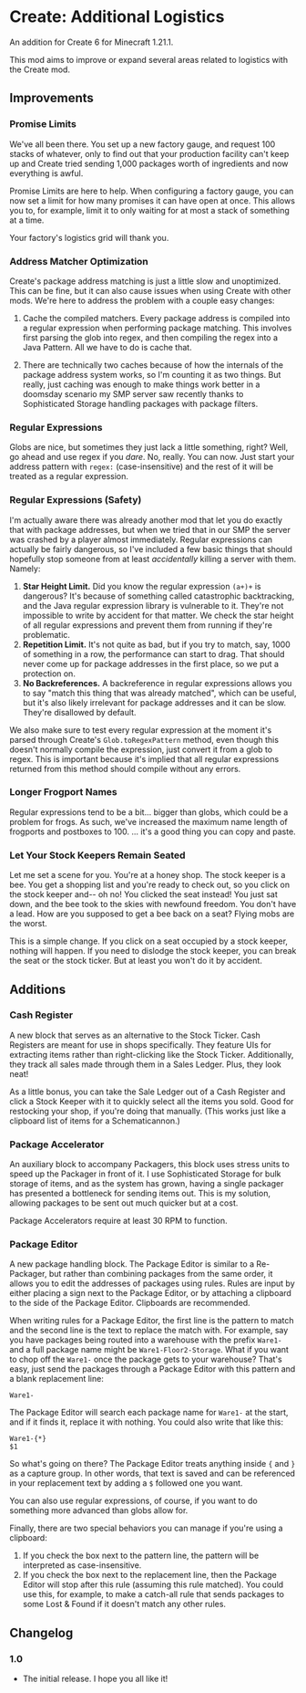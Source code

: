Create: Additional Logistics
============================

An addition for Create 6 for Minecraft 1.21.1.

This mod aims to improve or expand several areas related to logistics with the
Create mod.

## Improvements

### Promise Limits

We've all been there. You set up a new factory gauge, and request 100 stacks
of whatever, only to find out that your production facility can't keep up and
Create tried sending 1,000 packages worth of ingredients and now everything is
awful.

Promise Limits are here to help. When configuring a factory gauge, you can now
set a limit for how many promises it can have open at once. This allows you to,
for example, limit it to only waiting for at most a stack of something at a time.

Your factory's logistics grid will thank you.


### Address Matcher Optimization

Create's package address matching is just a little slow and unoptimized. This can be
fine, but it can also cause issues when using Create with other mods. We're
here to address the problem with a couple easy changes:

1. Cache the compiled matchers. Every package address is compiled into a regular
   expression when performing package matching. This involves first parsing the
   glob into regex, and then compiling the regex into a Java Pattern. All we have
   to do is cache that. 

2. There are technically two caches because of how the internals of the package
   address system works, so I'm counting it as two things. But really, just caching
   was enough to make things work better in a doomsday scenario my SMP server saw
   recently thanks to Sophisticated Storage handling packages with package filters.


### Regular Expressions

Globs are nice, but sometimes they just lack a little something, right? Well, go
ahead and use regex if you *dare*. No, really. You can now. Just start your address
pattern with `regex:` (case-insensitive) and the rest of it will be treated as a
regular expression.


### Regular Expressions (Safety)

I'm actually aware there was already another mod that let you do exactly that with
package addresses, but when we tried that in our SMP the server was crashed by a
player almost immediately. Regular expressions can actually be fairly dangerous, so
I've included a few basic things that should hopefully stop someone from at least
*accidentally* killing a server with them. Namely:

1. **Star Height Limit.** Did you know the regular expression `(a+)+` is dangerous?
   It's because of something called catastrophic backtracking, and the Java regular
   expression library is vulnerable to it. They're not impossible to write by accident
   for that matter. We check the star height of all regular expressions and prevent
   them from running if they're problematic.
2. **Repetition Limit.** It's not quite as bad, but if you try to match, say, 1000 of
   something in a row, the performance can start to drag. That should never come up
   for package addresses in the first place, so we put a protection on.
3. **No Backreferences.** A backreference in regular expressions allows you to say 
   "match this thing that was already matched", which can be useful, but it's also
   likely irrelevant for package addresses and it can be slow. They're disallowed
   by default.

We also make sure to test every regular expression at the moment it's parsed through
Create's `Glob.toRegexPattern` method, even though this doesn't normally compile the
expression, just convert it from a glob to regex. This is important because it's
implied that all regular expressions returned from this method should compile without
any errors.


### Longer Frogport Names

Regular expressions tend to be a bit... bigger than globs, which could be a problem
for frogs. As such, we've increased the maximum name length of frogports and
postboxes to 100. ... it's a good thing you can copy and paste.


### Let Your Stock Keepers Remain Seated

Let me set a scene for you. You're at a honey shop. The stock keeper is a bee. You
get a shopping list and you're ready to check out, so you click on the stock keeper
and-- oh no! You clicked the seat instead! You just sat down, and the bee took to
the skies with newfound freedom. You don't have a lead. How are you supposed to get
a bee back on a seat? Flying mobs are the worst.

This is a simple change. If you click on a seat occupied by a stock keeper, nothing
will happen. If you need to dislodge the stock keeper, you can break the seat or
the stock ticker. But at least you won't do it by accident.



## Additions

### Cash Register

A new block that serves as an alternative to the Stock Ticker. Cash Registers
are meant for use in shops specifically. They feature UIs for extracting items
rather than right-clicking like the Stock Ticker. Additionally, they track all
sales made through them in a Sales Ledger. Plus, they look neat!

As a little bonus, you can take the Sale Ledger out of a Cash Register and
click a Stock Keeper with it to quickly select all the items you sold. Good
for restocking your shop, if you're doing that manually. (This works just like
a clipboard list of items for a Schematicannon.)


### Package Accelerator

An auxiliary block to accompany Packagers, this block uses stress units to
speed up the Packager in front of it. I use Sophisticated Storage for bulk
storage of items, and as the system has grown, having a single packager has
presented a bottleneck for sending items out. This is my solution, allowing
packages to be sent out much quicker but at a cost.

Package Accelerators require at least 30 RPM to function.


### Package Editor

A new package handling block. The Package Editor is similar to a Re-Packager,
but rather than combining packages from the same order, it allows you to edit
the addresses of packages using rules. Rules are input by either placing a
sign next to the Package Editor, or by attaching a clipboard to the side of
the Package Editor. Clipboards are recommended.

When writing rules for a Package Editor, the first line is the pattern to
match and the second line is the text to replace the match with. For example,
say you have packages being routed into a warehouse with the prefix `Ware1-`
and a full package name might be `Ware1-Floor2-Storage`. What if you want to
chop off the `Ware1-` once the package gets to your warehouse? That's easy,
just send the packages through a Package Editor with this pattern and a
blank replacement line:

```
Ware1-

```

The Package Editor will search each package name for `Ware1-` at the start,
and if it finds it, replace it with nothing. You could also write that like this:

```
Ware1-{*}
$1
```

So what's going on there? The Package Editor treats anything inside `{` and `}` as
a capture group. In other words, that text is saved and can be referenced in your
replacement text by adding a `$` followed one you want.

You can also use regular expressions, of course, if you want to do something more
advanced than globs allow for.

Finally, there are two special behaviors you can manage if you're using a clipboard:

1. If you check the box next to the pattern line, the pattern will be interpreted
   as case-insensitive.
2. If you check the box next to the replacement line, then the Package Editor will
   stop after this rule (assuming this rule matched). You could use this, for
   example, to make a catch-all rule that sends packages to some Lost & Found if it
   doesn't match any other rules.


## Changelog

### 1.0

* The initial release. I hope you all like it!
